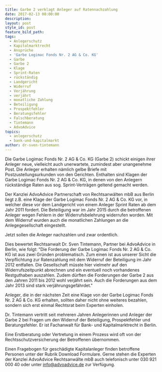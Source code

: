 ```yaml
---
title: Garbe 2 verklagt Anleger auf Ratennachzahlung
date: 2017-02-13 00:00:00
description:
layout: post
style_id: post
feature_bild_path:
tags:
  - Anlegerschutz
  - Kapitalmarktrecht
  - Ansprüche
  - 'Garbe Logimac Fonds Nr. 2 AG & Co. KG'
  - Garbe
  - Garbe 2
  - Klage
  - Sprint-Raten
  - rückständig
  - Landgericht
  - Widerruf
  - Verjährung
  - verjährt
  - monatliche Zahlung
  - Beteiligung
  - Prospektfehler
  - Beratungsfehler
  - Falschberatung
  - Tintemann
  - AdvoAdvice
topics:
  - anlegerschutz
  - bank-und-kapitalmarkt
author: dr-sven-tintemann
---
```



Die Garbe Logimac Fonds Nr. 2 AG & Co. KG (Garbe 2) schickt einigen ihrer Anleger neue, vielleicht auch unerwartete, zumindest aber unangenehme Post. Die Anleger erhalten nämlich gelbe Briefe mit Postzustellungsurkunden von den Gerichten. Enthalten sind Klagen der Garbe Logimac Fonds Nr. 2 AG & Co. KG, in denen von den Anlegern rückständige Raten aus sog. Sprint-Verträgen geltend gemacht werden.

Der Kanzlei AdvoAdvice Partnerschaft von Rechtsanwälten mbB aus Berlin liegt z.B. eine Klage der Garbe Logimac Fonds Nr. 2 AG & Co. KG vor, in welcher diese vor dem Landgericht von einem Anleger Sprint Raten ab dem Jahr 2011 fordert. Die Beteiligung war im Jahr 2015 durch die betroffenen Anleger wegen Fehlern in der Widerrufsbelehrung widerrufen worden. Mit dem Widerruf wurden auch die monatlichen Zahlungen an die Anlegegesellschaft eingestellt.

Jetzt sollen die Anleger nachzahlen und zwar ordentlich.

Dies bewertet Rechtsanwalt Dr. Sven Tintemann, Partner bei AdvoAdvice in Berlin, wie folgt: "Die Forderung der Garbe Logimac Fonds Nr. 2 AG & Co. KG ist aus zwei Gründen problematisch. Zum einen ist aus unserer Sicht die Verpflichtung zur Ratenzahlung mit dem Widerruf der Beteiligung im Jahr 2012 entfallen. Die Gesellschaft müsste hier vielmehr auf den Widerrufszeitpunkt abrechnen und ein eventuell noch vorhandenes Restguthaben auszahlen. Zudem dürften die Forderungen der Garbe 2 aus den Jahren 2011 bis 2012 wohl verjährt sein. Auch die Forderungen aus dem Jahr 2013 sind stark verjährungsgefährdet."

Anleger, die in der nächsten Zeit eine Klage von der Garbe Logimac Fonds Nr. 2 AG & Co. KG erhalten, sollten daher nicht ohne weiteres bezahlen, sondern sich erst einmal Rechtsrat beim Experten einholen.

Dr. Tintemann vertritt seit mehreren Jahren Anlegerinnen und Anleger der Garbe 2 bei Fragen um den Widerruf der Beteiligung, Prospektfehler und Beratungsfehler. Er ist Fachanwalt für Bank- und Kapitalmarktrecht in Berlin.

Eine Erstberatung oder Vertretung in einem Prozess wird oft von der Rechtsschutzversicherung der Betroffenen übernommen.

Einen Fragebogen für geschädigte Kapitalanleger finden betroffene Personen unter der Rubrik Download Formulare. Gerne stehen die Experten der Kanzlei AdvoAdvice Rechtsanwälte mbB auch telefonisch unter 030 921 000 40 oder unter info@advoadvice.de zur Verfügung.